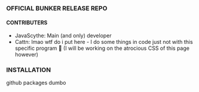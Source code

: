 ### OFFICIAL BUNKER RELEASE REPO
#### CONTRIBUTERS
- JavaScythe: Main (and only) developer
- Cattn: lmao wtf do i put here - I do some things in code just not with this specific program 🤷 (I will be working on the atrocious CSS of this page however)
### INSTALLATION
github packages dumbo
